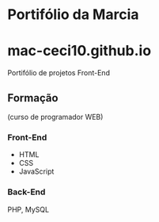 # Portifólio da Marcia
# mac-ceci10.github.io
Portifólio de projetos Front-End

## Formação
(curso de programador WEB)

### Front-End
- HTML
- CSS
- JavaScript

### Back-End
PHP, MySQL



